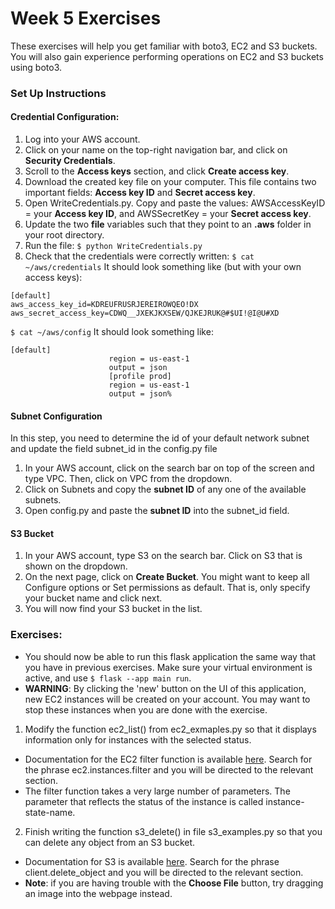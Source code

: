 
# Week 5 Exercises
These exercises will help you get familiar with boto3, EC2 and S3 buckets. You will also gain experience performing operations on EC2 and S3 buckets using boto3.

### Set Up Instructions

#### Credential Configuration:
1. Log into your AWS account.
2. Click on your name on the top-right navigation bar, and click on **Security Credentials**.
3. Scroll to the **Access keys** section, and click **Create access key**.
4. Download the created key file on your computer. This file contains two important fields: **Access key ID** and **Secret access key**.
5. Open WriteCredentials.py. Copy and paste the values: AWSAccessKeyID = your **Access key ID**, and AWSSecretKey = your **Secret access key**.
6. Update the two **file** variables such that they point to an **.aws** folder in your root directory. 
6. Run the file:
``` $ python WriteCredentials.py ```
7. Check that the credentials were correctly written:
```$ cat ~/aws/credentials```
It should look something like (but with your own access keys):
```
[default]
aws_access_key_id=KDREUFRUSRJEREIROWQEO!DX
aws_secret_access_key=CDWQ__JXEKJKXSEW/QJKEJRUK@#$UI!@I@U#XD
```
```$ cat ~/aws/config```
It should look something like:
```
[default]
                      region = us-east-1
                      output = json
                      [profile prod]
                      region = us-east-1
                      output = json%
```


#### Subnet Configuration

In this step, you need to determine the id of your default network subnet and update the field subnet_id in the config.py file

1. In your AWS account, click on the search bar on top of the screen and type VPC. Then, click on VPC from the dropdown.
2. Click on Subnets and copy the **subnet ID** of any one of the available subnets.
3. Open config.py and paste the **subnet ID** into the subnet_id field.


#### S3 Bucket

1. In your AWS account, type S3 on the search bar. Click on S3 that is shown on the dropdown.
2. On the next page, click on **Create Bucket**. You might want to keep all Configure options or Set permissions as default. That is, only specify your bucket name and click next.
3. You will now find your S3 bucket in the list.


### Exercises:

- You should now be able to run this flask application the same way that you have in previous exercises. Make sure your virtual environment is active, and use ```$ flask --app main run```.
- **WARNING**: By clicking the 'new' button on the UI of this application, new EC2 instances will be created on your account. You may want to stop these instances when you are done with the exercise. 

1. Modify the function ec2_list() from ec2_exmaples.py so that it displays information only for instances with the selected status.

- Documentation for the EC2 filter function is available [here](https://boto3.amazonaws.com/v1/documentation/api/latest/reference/services/ec2.html). Search for the phrase ec2.instances.filter and you will be directed to the relevant section.
- The filter function takes a very large number of parameters. The parameter that reflects the status of the instance is called instance-state-name.

2. Finish writing the function s3_delete() in file s3_examples.py so that you can delete any object from an S3 bucket.

- Documentation for S3 is available [here](https://boto3.amazonaws.com/v1/documentation/api/latest/reference/services/s3.html#S3.Client.delete_object). Search for the phrase client.delete_object and you will be directed to the relevant section.
- **Note**: if you are having trouble with the **Choose File** button, try dragging an image into the webpage instead.



